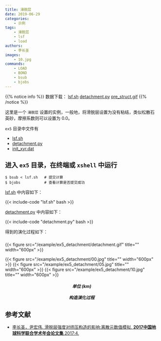 ```yaml
---
title: 滑脱层
date: 2019-06-29
categories:
    - 示例
tags:
    - 滑脱层
    - lsf
    - load
authors:
    - 李长圣
images:
    - 10.jpg
commands:
    - LOAD
    - BOND
    - bsub
    - bjobs
---
```


{{% notice info %}}
数据下载：
[lsf.sh](/example/ex5_detachment/lsf.sh)
[detachment.py](/example/ex5_detachment/detachment.py)
[pre_struct.gif](/example/ex5_detachment/detachment.gif)
{{% /notice %}}


这里是一个 `滑脱层` 设置的实例，一般地，将滑脱层设置为没有粘结，类似松散石英砂，摩擦系数则可以设置为 0.0。

 `ex5` 目录中文件有
 
- [lsf.sh](/example/ex5_detachment/lsf.sh)
- [detachment.py](/example/ex5_detachment/detachment.py)
- [init_xyr.dat](/example/ex5_detachment/init_xyr.dat)

## 进入 `ex5` 目录，在终端或 `xshell` 中运行 

```
$ bsub < lsf.sh   # 提交计算
$ bjobs           # 查看计算是否提交成功
```

 [lsf.sh](/example/ex5_detachment/lsf.sh) 中内容如下：

{{< include-code "lsf.sh" bash >}}

 [detachment.py](/example/ex5_detachment/detachment.py) 中内容如下：

{{< include-code "detachment.py" bash >}}

得到的演化过程如下：

<h5></h5>
{{< figure src="/example/ex5_detachment/detachment.gif" title="" width="600px" >}}

{{< figure src="/example/ex5_detachment/00.jpg" title="" width="600px" >}}
{{< figure src="/example/ex5_detachment/05.jpg" title="" width="600px" >}}
{{< figure src="/example/ex5_detachment/10.jpg" title="" width="600px" >}}

<center><h5>单位 (km)<br><br>构造演化过程</h5></center>

## 参考文献

- [李长圣，尹宏伟. 滑脱层强度对挤压构造的影响:离散元数值模拟. **2017中国地球科学联合学术年会论文集**,2017:4. ](http://t.cn/E6k57Mg)

